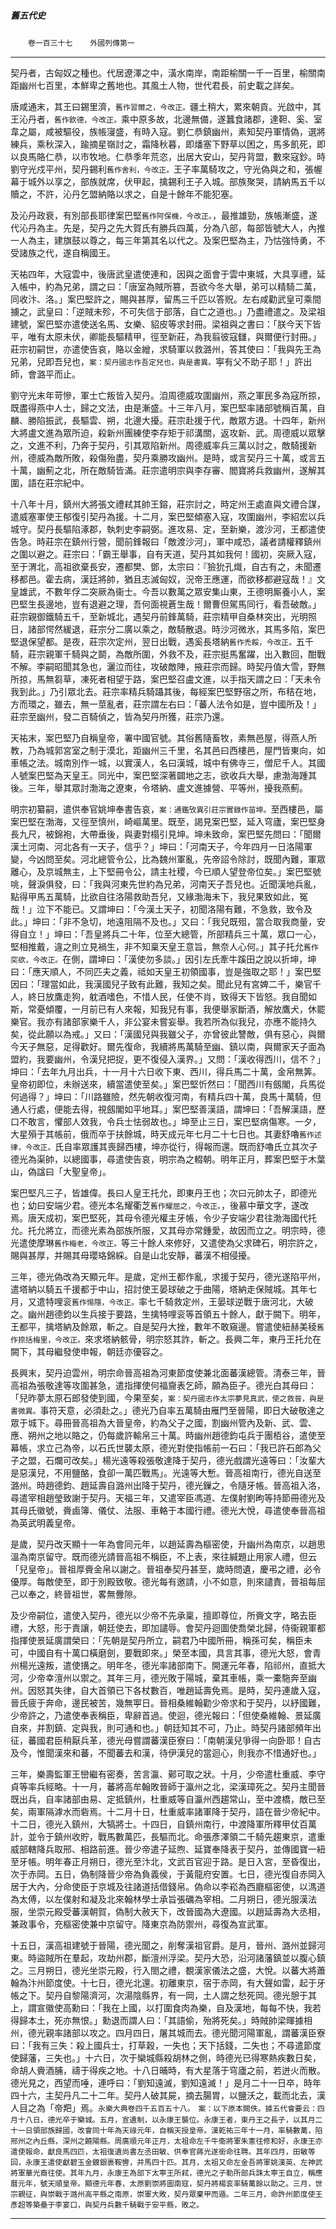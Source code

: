 

##### 舊五代史
　　`卷一百三十七`　　`外國列傳第一`

* * *

契丹者，古匈奴之種也。代居遼澤之中，潢水南岸，南距榆關一千一百里，榆關南距幽州七百里，本鮮卑之舊地也。其風土人物，世代君長，前史載之詳矣。

唐咸通末，其王曰錫里濟，`舊作習爾之，今改正。`疆土稍大，累來朝貢。光啟中，其王沁丹者，`舊作欽德，今改正。`乘中原多故，北邊無備，遂蠶食諸郡，達靼、奚、室韋之屬，咸被驅役，族帳寖盛，有時入寇。劉仁恭鎮幽州，素知契丹軍情偽，選將練兵，乘秋深入，踰摘星嶺討之，霜降秋暮，即燔塞下野草以困之，馬多飢死，即以良馬賂仁恭，以市牧地。仁恭季年荒恣，出居大安山，契丹背盟，數來寇鈔。時劉守光戍平州，契丹錫利`舊作舍利，今改正。`王子率萬騎攻之，守光偽與之和，張幄幕于城外以享之，部族就席，伏甲起，擒錫利王子入城。部族聚哭，請納馬五千以贖之，不許，沁丹乞盟納賂以求之，自是十餘年不能犯塞。

及沁丹政衰，有別部長耶律案巴堅`舊作阿保機，今改正。`，最推雄勁，族帳漸盛，遂代沁丹為主。先是，契丹之先大賀氏有勝兵四萬，分為八部，每部皆號大人，內推一人為主，建旗鼓以尊之，每三年第其名以代之。及案巴堅為主，乃怙強恃勇，不受諸族之代，遂自稱國王。

天祐四年，大寇雲中，後唐武皇遣使連和，因與之面會于雲中東城，大具享禮，延入帳中，約為兄弟，謂之曰：「唐室為賊所篡，吾欲今冬大舉，弟可以精騎二萬，同收汴、洛。」案巴堅許之，賜與甚厚，留馬三千匹以答貺。左右咸勸武皇可乘間擄之，武皇曰：「逆賊未殄，不可失信于部落，自亡之道也。」乃盡禮遣之。及梁祖建號，案巴堅亦遣使送名馬、女樂、貂皮等求封冊。梁祖與之書曰：「朕今天下皆平，唯有太原未伏，卿能長驅精甲，徑至新莊，為我翦彼寇讎，與爾便行封冊。」莊宗初嗣世，亦遣使告哀，賂以金繒，求騎軍以救潞州，答其使曰：「我與先王為兄弟，兒即吾兒也，`案：契丹國志作吾定兒也，與是書異。`寕有父不助子耶！」許出師，會潞平而止。

劉守光末年苛慘，軍士亡叛皆入契丹。洎周德威攻圍幽州，燕之軍民多為寇所掠，既盡得燕中人士，歸之文法，由是漸盛。十三年八月，案巴堅率諸部號稱百萬，自麟、勝陷振武，長驅雲、朔，北邊大擾。莊宗赴援于代，敵眾方退。十四年，新州大將盧文進為眾所迫，殺新州團練使李存矩于祁溝關，返攻新、武。周德威以眾擊之，文進不利，乃奔于契丹，引其眾陷新州。周德威率兵三萬以討之，敵騎援新州，德威為敵所敗，殺傷殆盡，契丹乘勝攻幽州。是時，或言契丹三十萬，或言五十萬，幽薊之北，所在敵騎皆滿。莊宗遣明宗與李存審、閻寶將兵救幽州，遂解其圍，語在莊宗紀中。

十八年十月，鎮州大將張文禮弒其帥王鎔，莊宗討之，時定州王處直與文禮合謀，遣威塞軍使王郁復引契丹為援。十二月，案巴堅傾塞入寇，攻圍幽州，李紹宏以兵城守。契丹長驅陷涿郡，執刺史李嗣弼。進攻易、定，至新樂，渡沙河，王都遣使告急。時莊宗在鎮州行營，聞前鋒報曰「敵渡沙河」，軍中咸恐，議者請權釋鎮州之圍以避之。莊宗曰：「霸王舉事，自有天道，契丹其如我何！國初，突厥入寇，至于渭北，高祖欲棄長安，遷都樊、鄧，太宗曰：『獫狁孔熾，自古有之，未聞遷移都邑。霍去病，漢廷將帥，猶且志滅匈奴，況帝王應運，而欲移都避寇哉！』文皇雄武，不數年俘二突厥為衞士。今吾以數萬之眾安集山東，王德明厮養小人，案巴堅生長邊地，豈有退避之理，吾何面視蒼生哉！爾曹但駕馬同行，看吾破敵。」莊宗親御鐵騎五千，至新城北，遇契丹前鋒萬騎，莊宗精甲自桑林突出，光明照日，諸部愕然緩退，莊宗分二廣以乘之，敵騎散退。時沙河微氷，其馬多陷，案巴堅退保望都。是夜，莊宗次定州，翌日出戰，遇奚長塔納`舊作禿餒，今改正。`五千騎，莊宗親軍千騎與之鬬，為敵所圍，外救不及，莊宗挺馬奮躍，出入數回，酣戰不解。李嗣昭聞其急也，灑泣而往，攻破敵陣，掖莊宗而歸。時契丹值大雪，野無所掠，馬無芻草，凍死者相望于路，案巴堅召盧文進，以手指天謂之曰：「天未令我到此。」乃引眾北去。莊宗率精兵騎躡其後，每經案巴堅野宿之所，布秸在地，方而環之，雖去，無一莖亂者，莊宗謂左右曰：「蕃人法令如是，豈中國所及！」莊宗至幽州，發二百騎偵之，皆為契丹所獲，莊宗乃還。

天祐末，案巴堅乃自稱皇帝，署中國官號。其俗舊隨畜牧，素無邑屋，得燕人所教，乃為城郭宮室之制于漠北，距幽州三千里，名其邑曰西樓邑，屋門皆東向，如車帳之法。城南別作一城，以實漢人，名曰漢城，城中有佛寺三，僧尼千人。其國人號案巴堅為天皇王。同光中，案巴堅深著闢地之志，欲收兵大舉，慮渤海踵其後。三年，舉其眾討渤海之遼東，令塔納、盧文進據營、平等州，擾我燕薊。

明宗初纂嗣，遣供奉官姚坤奉書告哀，`案：通鑑攷異引莊宗實錄作苗坤。`至西樓邑，屬案巴堅在渤海，又徑至慎州，崎嶇萬里。既至，謁見案巴堅，延入穹廬，案巴堅身長九尺，被錦袍，大帶垂後，與妻對榻引見坤。坤未致命，案巴堅先問曰：「聞爾漢土河南、河北各有一天子，信乎？」坤曰：「河南天子，今年四月一日洛陽軍變，今凶問至矣。河北總管令公，比為魏州軍亂，先帝詔令除討，既聞內難，軍眾離心，及京城無主，上下堅冊令公，請主社稷，今已順人望登帝位矣。」案巴堅號咷，聲淚俱發，曰：「我與河東先世約為兄弟，河南天子吾兒也。近聞漢地兵亂，點得甲馬五萬騎，比欲自往洛陽救助吾兒，又緣渤海未下，我兒果致如此，冤哉！」泣下不能已。又謂坤曰：「今漢土天子，初聞洛陽有難，不急救，致令及此。」坤曰：「非不急切，地遠阻隔不及也。」又曰：「我兒既殂，當合取我商量，安得自立！」坤曰：「吾皇將兵二十年，位至大總管，所部精兵三十萬，眾口一心，堅相推戴，違之則立見禍生，非不知稟天皇王意旨，無奈人心何。」其子托允`舊作突欲，今改正。`在側，謂坤曰：「漢使勿多談。」因引左氏牽牛蹊田之說以折坤，坤曰：「應天順人，不同匹夫之義，祗如天皇王初領國事，豈是強取之耶！」案巴堅因曰：「理當如此，我漢國兒子致有此難，我知之矣。聞此兒有宮婢二千，樂官千人，終日放鷹走狗，躭酒嗜色，不惜人民，任使不肖，致得天下皆怒。我自聞如斯，常憂傾覆，一月前已有人來報，知我兒有事，我便舉家斷酒，解放鷹犬，休罷樂官。我亦有諸部家樂千人，非公宴未嘗妄舉。我若所為似我兒，亦應不能持久矣，從此願以為戒。」又曰：「漢國兒與我雖父子，亦曾彼此讐敵，俱有惡心，與爾今天子無惡，足得歡好。爾先復命，我續將馬萬騎至幽、鎮以南，與爾家天子面為盟約，我要幽州，令漢兒把捉，更不復侵入漢界。」又問：「漢收得西川，信不？」坤曰：「去年九月出兵，十一月十六日收下東、西川，得兵馬二十萬，金帛無筭。皇帝初即位，未辦送來，續當遣使至矣。」案巴堅忻然曰：「聞西川有劔閣，兵馬從何過得？」坤曰：「川路雖險，然先朝收復河南，有精兵四十萬，良馬十萬騎，但通人行處，便能去得，視劔閣如平地耳。」案巴堅善漢語，謂坤曰：「吾解漢語，歷口不敢言，懼部人效我，令兵士怯弱故也。」坤至止三日，案巴堅病傷寒。一夕，大星殞于其帳前，俄而卒于扶餘城，時天成元年七月二十七日也。其妻舒嚕`舊作述律，今改正。`氏自率眾護其喪歸西樓，坤亦從行，得報而還。既而舒嚕氏立其次子德光為渠帥，以總國事，尋遣使告哀，明宗為之輟朝。明年正月，葬案巴堅于木葉山，偽諡曰「大聖皇帝」。

案巴堅凡三子，皆雄偉。長曰人皇王托允，即東丹王也；次曰元帥太子，即德光也；幼曰安端少君。德光本名耀衢芝`舊作耀屈之，今改正。`，後慕中華文字，遂改焉。唐天成初，案巴堅死，其母令德光權主牙帳，令少子安端少君往渤海國代托允。托允將立，而德光素為部族所服，又其母亦常鍾愛，故因而立之。明宗時，德光遣使摩琳`舊作梅老，今改正。`等三十餘人來修好，又遣使為父求碑石，明宗許之，賜與甚厚，并賜其母瓔珞錦綵。自是山北安靜，蕃漢不相侵擾。

三年，德光偽改為天顯元年。是歲，定州王都作亂，求援于契丹，德光遂陷平州，遣塔納以騎五千援都于中山，招討使王晏球破之于曲陽，塔納走保賊城。其年七月，又遣特哩衮`舊作惕隱，今改正。`率七千騎救定州，王晏球逆戰于唐河北，大破之。幽州趙德鈞以生兵接于要路，生擒特哩衮等首領五十餘人，獻于闕下。明年，王都平，擒塔納及餘眾，斬之。自是契丹大挫，數年不敢窺邊。嘗遣使紐赫美稜`舊作捺括梅里，今改正。`來求塔納骸骨，明宗怒其詐，斬之。長興二年，東丹王托允在闕下，其母繼發使申報，朝廷亦優容之。

長興末，契丹迫雲州，明宗命晉高祖為河東節度使兼北面蕃漢總管。清泰三年，晉高祖為張敬達等攻圍甚急，遣指揮使何福齎表乞師，願為臣子。德光白其母曰：「兒昨夢太原石郎發使到國，今果至矣，`案：契丹國志作太宗夢見真武，使之救晉，與是書微異。`事符天意，必須赴之。」德光乃自率五萬騎由雁門至晉陽，即日大破敬達之眾于城下。尋冊晉高祖為大晉皇帝，約為父子之國，割幽州管內及新、武、雲、應、朔州之地以賂之，仍每歲許輸帛三十萬。時幽州趙德鈞屯兵于團栢谷，遣使至幕帳，求立己為帝，以石氏世襲太原，德光對使指帳前一石曰：「我已許石郎為父子之盟，石爛可改矣。」楊光遠等殺張敬達降于契丹，德光戲謂光遠等曰：「汝輩大是惡漢兒，不用鹽酪，食卻一萬匹戰馬」。光遠等大慙。晉高祖南行，德光自送至潞州。時趙德鈞、趙延壽自潞州出降于契丹，德光鏁之，令隨牙帳。晉高祖入洛，尋遣宰相趙瑩致謝于契丹。天福三年，又遣宰臣馮道、左僕射劉昫等持節冊德光及其母氏徽號，賫鹵簿、儀仗、法服、車輅于本國行禮。德光大悅，尋遣使奉晉高祖為英武明義皇帝。

是歲，契丹改天顯十一年為會同元年，以趙延壽為樞密使，升幽州為南京，以趙思溫為南京留守。既而德光請晉高祖不稱臣，不上表，來往緘題止用家人禮，但云「兒皇帝」。晉祖厚賫金帛以謝之。晉祖奉契丹甚至，歲時問遺，慶弔之禮，必令優厚。每敵使至，即于別殿致敬。德光每有邀請，小不如意，則來譴責，晉祖每屈己以奉之，終晉祖世，畧無釁隙。

及少帝嗣位，遣使入契丹，德光以少帝不先承稟，擅即尊位，所賫文字，略去臣禮，大怒，形于責讓，朝廷使去，即加譴辱。會契丹迴圖使喬榮北歸，侍衞親軍都指揮使景延廣謂榮曰：「先朝是契丹所立，嗣君乃中國所冊，稱孫可矣，稱臣未可，中國自有十萬口橫磨劍，要戰即來。」榮至本國，具言其事，德光大怒，會青州楊光遠叛，遣使搆之。明年冬，德光率諸部南下。開運元年春，陷祁州，直抵大河，少帝幸澶州以禦之。其年三月，德光敗于陽城，棄其車帳，乘一橐駞奔至幽州。因怒其失律，自大首領已下各杖數百，唯趙延壽免焉。是時，契丹連歲入寇，晉氏疲于奔命，邊民被苦，幾無寕日。晉相桑維翰勸少帝求和于契丹，以紓國難，少帝許之，乃遣使奉表稱臣，卑辭首過。使迴，德光報曰：「但使桑維翰、景延廣自來，并割鎮、定與我，則可通和也。」朝廷知其不可，乃止。時契丹諸部頻年出征，蕃國君臣稍厭兵革，德光母嘗謂蕃漢臣寮曰：「南朝漢兒爭得一向卧耶！自古及今，惟聞漢來和蕃，不聞蕃去和漢，待伊漢兒的當迴心，則我亦不惜通好也。」

三年，樂壽監軍王巒繼有密奏，苦言瀛、鄚可取之狀。十月，少帝遣杜重威、李守貞等率兵經略。十一月，蕃將高牟翰敗晉師于瀛州之北，梁漢璋死之。契丹主聞晉既出兵，自率諸部由易、定抵鎮州，杜重威等自瀛州西趨常山，至中渡橋，敵已至矣，兩軍隔滹水而砦焉。十二月十日，杜重威率諸軍降于契丹，語在晉少帝紀中。十二日，德光入鎮州，大犒將士。十四日，自鎮州南行，中渡降軍所釋甲仗百萬計，並令于鎮州收貯，戰馬數萬匹，長驅而北。命張彥澤領二千騎先趨東京，遣重威部轄降兵取邢、相路前進。晉少帝遣子延煦、延寶奉降表于契丹，並傳國寶一紐至牙帳。明年春正月朔日，德光至汴北，文武百官迎于路。是日入宮，至昏復出，次于赤岡。五日，偽制降晉少帝為負義侯，于黃龍府安置。七日，德光復自赤岡入居于大內，分命使臣于京城及往諸道括借錢帛。偽命以李崧為西廳樞密使，以溤道為太傅，以左僕射和凝及北來翰林學士承旨張礪為宰相。二月朔日，德光服漢法服，坐崇元殿受蕃漢朝賀，偽制大赦天下，改晉國為大遼國。以趙延壽為大丞相，兼政事令，充樞密使兼中京留守。降東京為防禦州，尋復為宣武軍。

十五日，漢高祖建號于晉陽，德光聞之，削奪漢祖官爵。是月，晉州、潞州並歸河東。時盜賊所在羣起，攻劫州郡，斷澶州浮梁。契丹大恐，沿河諸藩鎮並以腹心鎮之。三月朔日，德光坐崇元殿，行入閤之禮，覩漢家儀法之盛，大悅。以蕃大將蕭翰為汴州節度使。十七日，德光北還。初離東京，宿于赤岡，有大聲如雷，起于牙帳之下。契丹自黎陽濟河，次湯陰縣界，有一岡，土人謂之愁死岡。德光憩于其上，謂宣徽使高勳曰：「我在上國，以打圍食肉為樂，自及漢地，每每不快，我若得歸本土，死亦無恨。」勳退而謂人曰：「其語偷，殆將死矣。」時賊帥梁暉據相州，德光親率諸部以攻之。四月四日，屠其城而去。德光聞河陽軍亂，謂蕃漢臣寮曰：「我有三失：殺上國兵士，打草穀，一失也；天下括錢，二失也；不尋遣節度使歸藩，三失也。」十六日，次于欒城縣殺胡林之側，時德光已得寒熱疾數日矣，命胡人賫酒脯，禱于得疾之地。十八日晡時，有大星落于穹廬之前，若迸火而散。德光見之，西望而唾，連呼曰：「劉知遠滅，劉知遠滅！」是月二十一日卒，時年四十六，主契丹凡二十二年。契丹人破其屍，摘去腸胃，以鹽沃之，載而北去，漢人目之為「帝羓」焉。`永樂大典卷四千五百五十八。　案：以下原本闕佚。據五代會要云：四月十八日，德光卒于欒城。五月，宣遺制，以永康王襲位。永康王者，東丹王之長子，以其月二十一日領部族歸國，改會同十年為天祿元年，自稱天授皇帝。漢乾祐三年十一月，率騎數萬，陷邢州之內丘縣，深州之饒陽縣。周廣順元年正月，太祖命左千牛衞將軍朱憲往修和好，永康王亦遣使報命，獻良馬四匹，太祖復遺尚書左丞田敏、供奉官蔣光遂銜命往聘。其年四月，田敏等回，永康王遣使獻碧玉金鍍銀裹鞍轡，并馬四十匹。其月，太祖又命左金吾將軍姚漢英、左神武將軍華光裔往使。其年九月，永康王為部下太寕王所弒，德光之子勒所部兵誅太寕王自立，稱應曆元年，號天順皇帝。顯德元年春，太原劉崇將圖南寇，契丹將楊衮率騎萬餘以助之。三月，世宗親征，與崇戰于潞州高平縣之南原，崇軍大敗，契丹眾棄甲而遁。二年三月，命許州節度使王彥超等築壘于李宴口，與契丹兵數千騎戰于安平縣，敗之。`

* * *

